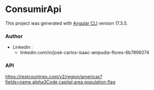 # ConsumirApi

This project was generated with [Angular CLI](https://github.com/angular/angular-cli) version 17.3.5.

### Author

- Linkedin :
  - linkedin.com/in/josé-carlos-isaac-ampudia-flores-6b7899274

### API

https://restcountries.com/v2/region/americas?fields=name,alpha3Code,capital,area,population,flag

